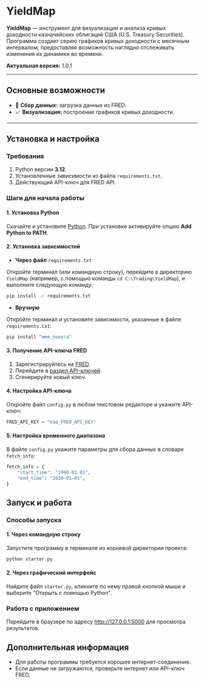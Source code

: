 # YieldMap

**YieldMap** — инструмент для визуализации и анализа кривых доходности казначейских облигаций США (U.S. Treasury Securities). Программа создает серию графиков кривых доходности с месячным интервалом, предоставляя возможность наглядно отслеживать изменения их динамики во времени.

**Актуальная версия:** 1.0.1

---

## Основные возможности

- 🚀 **Сбор данных:** загрузка данных из FRED.
- 📈 **Визуализация:** построение графиков кривых доходности.

---

## Установка и настройка

### Требования

1. Python версии **3.12**.
2. Установленные зависимости из файла `requirements.txt`.
3. Действующий API-ключ для FRED API.

### Шаги для начала работы

#### 1. Установка Python

Скачайте и установите [Python](https://www.python.org/downloads/). При установке активируйте опцию **Add Python to PATH**.

#### 2. Установка зависимостей

- **Через файл** `requirements.txt`

Откройте терминал (или командную строку), перейдите в директорию `YieldMap` (например, с помощью команды `cd C:\Trading\YieldMap`), и выполните следующую команду:

```bash
pip install -r requirements.txt
```

- **Вручную**

Откройте терминал и установите зависимости, указанные в файле `requirements.txt`:

```bash
pip install "имя_пакета"
```

#### 3. Получение API-ключа FRED

1. Зарегистрируйтесь на [FRED](https://fred.stlouisfed.org/).
2. Перейдите в [раздел API-ключей](https://fredaccount.stlouisfed.org/apikeys).
3. Сгенерируйте новый ключ.

#### 4. Настройка API-ключа

Откройте файл `config.py` в любом текстовом редакторе и укажите API-ключ:

```python
FRED_API_KEY = "ваш_FRED_API_KEY"
```

#### 5. Настройка временного диапазона

В файле `config.py` укажите параметры для сбора данных в словаре `fetch_info`:

```python
fetch_info = {
    "start_time": "1990-01-01",
    "end_time": "2030-01-01",
}
```

## Запуск и работа

### Способы запуска

#### 1. Через командную строку

Запустите программу в терминале из корневой директории проекта:

```bash
python starter.py
```

#### 2. Через графический интерфейс

Найдите файл `starter.py`, кликните по нему правой кнопкой мыши и выберите "Открыть с помощью Python".

### Работа с приложением

Перейдите в браузере по адресу http://127.0.0.1:5000 для просмотра результатов.

## Дополнительная информация

- Для работы программы требуется хорошее интернет-соединение.
- Если данные не загружаются, проверьте интернет или API-ключ FRED.